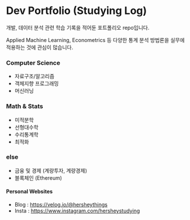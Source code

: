 # Dev Portfolio (Studying Log)
개발, 데이터 분석 관련 학습 기록을 적어둔 포트폴리오 repo입니다. 

Applied Machine Learning, Econometrics 등 다양한 통계 분석 방법론을 실무에 적용하는 것에 관심이 많습니다.

### Computer Science
* 자료구조/알고리즘
* 객체지향 프로그래밍
* 머신러닝

### Math & Stats
* 미적분학
* 선형대수학
* 수리통계학
* 최적화

### else
* 금융 및 경제 (계량투자, 계량경제)
* 블록체인 (Ethereum)

#### Personal Websites
* Blog : https://velog.io/@hersheythings
* Insta : https://www.instagram.com/hersheystudying
